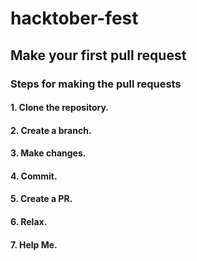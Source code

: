 # hacktober-fest
## Make your first pull request
### Steps for making the pull requests
#### 1. Clone the repository.
#### 2. Create a branch.
#### 3. Make changes.
#### 4. Commit.
#### 5. Create a PR.
#### 6. Relax.
#### 7. Help Me.
